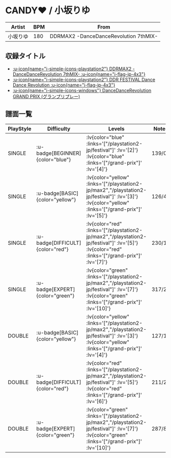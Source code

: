 # CANDY♥ / 小坂りゆ

|Artist|BPM|From|
|------|---|----|
|小坂りゆ|180|DDRMAX2 -DanceDanceRevolution 7thMIX-|

## 収録タイトル

- [ :u-icon{name="i-simple-icons-playstation2"} DDRMAX2 -DanceDanceRevolution 7thMIX- :u-icon{name="i-flag-jp-4x3"} ](/playstation2-jp/max2)
- [ :u-icon{name="i-simple-icons-playstation2"} DDR FESTIVAL Dance Dance Revolution :u-icon{name="i-flag-jp-4x3"} ](/playstation2-jp/festival)
- [ :u-icon{name="i-simple-icons-windows"} DanceDanceRevolution GRAND PRIX (グランプリプレー)](/grand-prix)

## 譜面一覧

|PlayStyle|Difficulty|Levels|Notes|Movie|
|---------|----------|------|-----|-----|
|SINGLE| :u-badge[BEGINNER]{color="blue"} | :lv{color="blue" :links='["/playstation2-jp/festival"]' :lv='[2]'}  :lv{color="blue" :links='["/grand-prix"]' :lv='[4]'} |139/0||
|SINGLE| :u-badge[BASIC]{color="yellow"} | :lv{color="yellow" :links='["/playstation2-jp/max2","/playstation2-jp/festival"]' :lv='[3]'}  :lv{color="yellow" :links='["/grand-prix"]' :lv='[5]'} |126/4||
|SINGLE| :u-badge[DIFFICULT]{color="red"} | :lv{color="red" :links='["/playstation2-jp/max2","/playstation2-jp/festival"]' :lv='[5]'}  :lv{color="red" :links='["/grand-prix"]' :lv='[7]'} |230/16||
|SINGLE| :u-badge[EXPERT]{color="green"} | :lv{color="green" :links='["/playstation2-jp/max2","/playstation2-jp/festival"]' :lv='[7]'}  :lv{color="green" :links='["/grand-prix"]' :lv='[10]'} |317/20||
|DOUBLE| :u-badge[BASIC]{color="yellow"} | :lv{color="yellow" :links='["/playstation2-jp/max2","/playstation2-jp/festival"]' :lv='[3]'}  :lv{color="yellow" :links='["/grand-prix"]' :lv='[4]'} |127/12||
|DOUBLE| :u-badge[DIFFICULT]{color="red"} | :lv{color="red" :links='["/playstation2-jp/max2","/playstation2-jp/festival"]' :lv='[5]'}  :lv{color="red" :links='["/grand-prix"]' :lv='[6]'} |211/27||
|DOUBLE| :u-badge[EXPERT]{color="green"} | :lv{color="green" :links='["/playstation2-jp/max2","/playstation2-jp/festival"]' :lv='[7]'}  :lv{color="green" :links='["/grand-prix"]' :lv='[10]'} |287/8||
